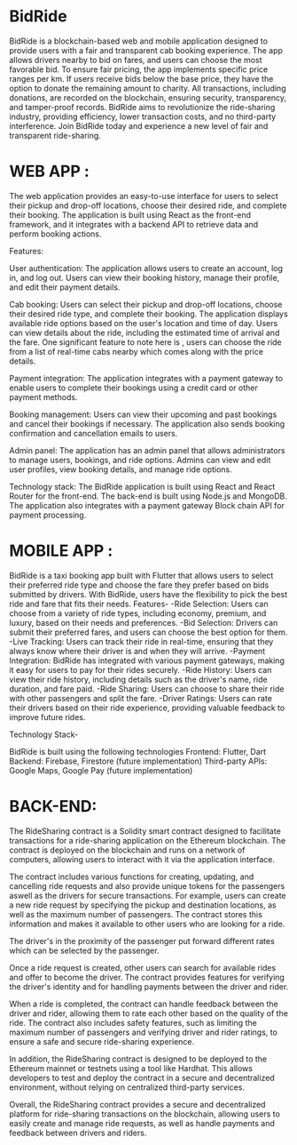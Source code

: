 # BidRide

BidRide is a blockchain-based web and mobile application designed to provide users with a fair and transparent cab booking experience. The app allows drivers nearby to bid on fares, and users can choose the most favorable bid. To ensure fair pricing, the app implements specific price ranges per km. If users receive bids below the base price, they have the option to donate the remaining amount to charity. All transactions, including donations, are recorded on the blockchain, ensuring security, transparency, and tamper-proof records. BidRide aims to revolutionize the ride-sharing industry, providing efficiency, lower transaction costs, and no third-party interference. Join BidRide today and experience a new level of fair and transparent ride-sharing.

# WEB APP :
 
The web application provides an easy-to-use interface for users to select their pickup and drop-off locations, choose their desired ride, and complete their booking. The application is built using React as the front-end framework, and it integrates with a backend API to retrieve data and perform booking actions.

Features:

User authentication: The application allows users to create an account, log in, and log out. Users can view their booking history, manage their profile, and edit their payment details.

Cab booking: Users can select their pickup and drop-off locations, choose their desired ride type, and complete their booking. The application displays available ride options based on the user's location and time of day. Users can view details about the ride, including the estimated time of arrival and the fare. One significant feature to note here is , users can choose the ride from a list of real-time cabs nearby which comes along with the price details.

Payment integration: The application integrates with a payment gateway to enable users to complete their bookings using a credit card or other payment methods.

Booking management: Users can view their upcoming and past bookings and cancel their bookings if necessary. The application also sends booking confirmation and cancellation emails to users.

Admin panel: The application has an admin panel that allows administrators to manage users, bookings, and ride options. Admins can view and edit user profiles, view booking details, and manage ride options.

Technology stack:
The BidRide application is built using React and React Router for the front-end. The back-end is built using Node.js and MongoDB. The application also integrates with a payment gateway Block chain API for payment processing.


# MOBILE APP :
BidRide is a taxi booking app built with Flutter that allows users to select their preferred ride type and choose the fare they prefer based on bids submitted by drivers. With BidRide, users have the flexibility to pick the best ride and fare that fits their needs.
Features-
   -Ride Selection: Users can choose from a variety of ride types, including economy, premium, and luxury, based on their needs and preferences.
   -Bid Selection: Drivers can submit their preferred fares, and users can choose the best option for them.
   -Live Tracking: Users can track their ride in real-time, ensuring that they always know where their driver is and when they will arrive.
   -Payment Integration: BidRide has integrated with various payment gateways, making it easy for users to pay for their rides securely.
   -Ride History: Users can view their ride history, including details such as the driver's name, ride duration, and fare paid.
   -Ride Sharing: Users can choose to share their ride with other passengers and split the fare.
   -Driver Ratings: Users can rate their drivers based on their ride experience, providing valuable feedback to improve future rides.

Technology Stack-

BidRide is built using the following technologies
    Frontend: Flutter, Dart
    Backend: Firebase, Firestore (future implementation)
    Third-party APIs: Google Maps, Google Pay (future implementation)





# BACK-END:

The RideSharing contract is a Solidity smart contract designed to facilitate transactions for a ride-sharing application on the Ethereum blockchain. The contract is deployed on the blockchain and runs on a network of computers, allowing users to interact with it via the application interface.

The contract includes various functions for creating, updating, and cancelling ride requests and also provide unique tokens for the passengers aswell as the drivers for secure transactions. For example, users can create a new ride request by specifying the pickup and destination locations, as well as the maximum number of passengers. The contract stores this information and makes it available to other users who are looking for a ride.

The driver's in the proximity of the passenger put forward different rates which can be selected by the passenger.

Once a ride request is created, other users can search for available rides and offer to become the driver. The contract provides features for verifying the driver's identity and for handling payments between the driver and rider.

When a ride is completed, the contract can handle feedback between the driver and rider, allowing them to rate each other based on the quality of the ride. The contract also includes safety features, such as limiting the maximum number of passengers and verifying driver and rider ratings, to ensure a safe and secure ride-sharing experience.

In addition, the RideSharing contract is designed to be deployed to the Ethereum mainnet or testnets using a tool like Hardhat. This allows developers to test and deploy the contract in a secure and decentralized environment, without relying on centralized third-party services.

Overall, the RideSharing contract provides a secure and decentralized platform for ride-sharing transactions on the blockchain, allowing users to easily create and manage ride requests, as well as handle payments and feedback between drivers and riders.
